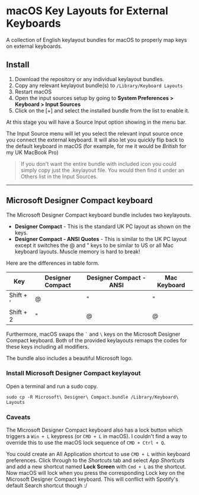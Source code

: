 # macOS Key Layouts for External Keyboards

A collection of English keylayout bundles for macOS to properly map keys on external keyboards.

## Install

1. Download the repository or any individual keylayout bundles.
2. Copy any relevant keylayout bundle(s) to `/Library/Keyboard Layouts`
3. Restart macOS
4. Open the input sources setup by going to **System Preferences > Keyboard > Input Sources**
5. Click on the [+] and select the installed bundle from the list to enable it.

At this stage you will have a Source Input option showing in the menu bar.

The Input Source menu will let you select the relevant input source once you connect the external keyboard. It will also let you quickly flip back to the default keyboard in macOS (for example, for me it would be _British_ for my UK MacBook Pro)

> If you don't want the entire bundle with included icon you could simply copy just the .keylayout file. You would then find it under an Others list in the Input Sources.

---

## Microsoft Designer Compact keyboard

The Microsoft Designer Compact keyboard bundle includes two keylayouts.

- **Designer Compact** - This is the standard UK PC layout as shown on the keys.
- **Designer Compact - ANSI Quotes** - This is similar to the UK PC layout except it switches the @ and " keys to be similar to US or all Mac keyboard layouts. Muscle memory is hard to break!

Here are the differences in table form.

| Key       | Designer Compact | Designer Compact - ANSI | Mac Keyboard |
| --------- | ---------------- | ----------------------- | ------------ |
| Shift + ' | @                | "                       | "            |
| Shift + 2 | "                | @                       | @            |

Furthermore, macOS swaps the `` ` `` and `\` keys on the Microsoft Designer Compact keyboard. Both of the provided keylayouts remaps the codes for these keys including all modifiers.

The bundle also includes a beautiful Microsoft logo.

### Install Microsoft Designer Compact keylayout

Open a terminal and run a sudo copy.

```
sudo cp -R Microsoft\ Designer\ Compact.bundle /Library/Keyboard\ Layouts
```

### Caveats

The Microsoft Designer Compact keyboard also has a lock button which triggers a `Win + L` keypress (or `CMD + L` in macOS). I couldn't find a way to override this to use the macOS lock sequence of `CMD + Ctrl + Q`.

You could create an All Application shortcut to use `CMD + L` within keyboard preferences. Click through to the _Shortcuts_ tab and select _App Shortcuts_ and add a new shortcut named **Lock Screen** with `Cmd + L` as the shortcut. Now macOS will lock when you press the corresponding Lock key on the Microsoft Designer Compact keyboard. This will conflict with Spotify's default Search shortcut though :/
